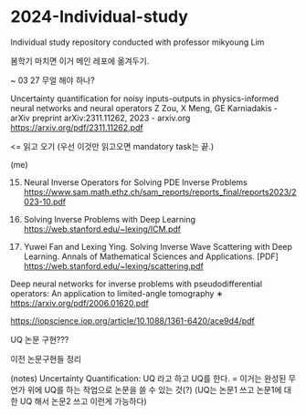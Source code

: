 # 2024-Individual-study
Individual study repository conducted with professor mikyoung Lim

봄학기 마치면 이거 메인 레포에 옮겨두기.

~ 03 27
무얼 해야 하나?

Uncertainty quantification for noisy inputs-outputs in physics-informed neural networks and neural operators
Z Zou, X Meng, GE Karniadakis - arXiv preprint arXiv:2311.11262, 2023 - arxiv.org
<https://arxiv.org/pdf/2311.11262.pdf>

<= 읽고 오기 (우선 이것만 읽고오면 mandatory task는 끝.)

(me)


15. Neural Inverse Operators for Solving PDE Inverse Problems 
https://www.sam.math.ethz.ch/sam_reports/reports_final/reports2023/2023-10.pdf 

16. Solving Inverse Problems with Deep Learning
https://web.stanford.edu/~lexing/ICM.pdf

17. Yuwei Fan and Lexing Ying. Solving Inverse Wave Scattering with Deep Learning. Annals of Mathematical Sciences and Applications. [PDF]
https://web.stanford.edu/~lexing/scattering.pdf

Deep neural networks for inverse problems with pseudodifferential operators: An application to limited-angle tomography ∗
https://arxiv.org/pdf/2006.01620.pdf 

https://iopscience.iop.org/article/10.1088/1361-6420/ace9d4/pdf 


UQ 논문 구현???

이전 논문구현들 정리


(notes)
Uncertainty Quantification: UQ 라고 하고
UQ를 한다. = 이거는 완성된 무언가 위에 UQ를 하는 작업으로 논문을 쓸 수 있는 것(?)
(UQ는 논문1 쓰고
논문1에 대한 UQ 해서 논문2 쓰고 이런게 가능하다)


